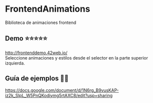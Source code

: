 # FrontendAnimations
Biblioteca de animaciones frontend
## Demo ⭐⭐⭐⭐⭐
http://frontenddemo.42web.io/ <br>
Seleccione animaciones y estilos desde el selector en la parte superior izquierda.
## Guía de ejemplos 📄📄
https://docs.google.com/document/d/1N6rg_B9vusKAP-iz2k_SlpL_W5PnQKodiymg5rtAXC8/edit?usp=sharing 